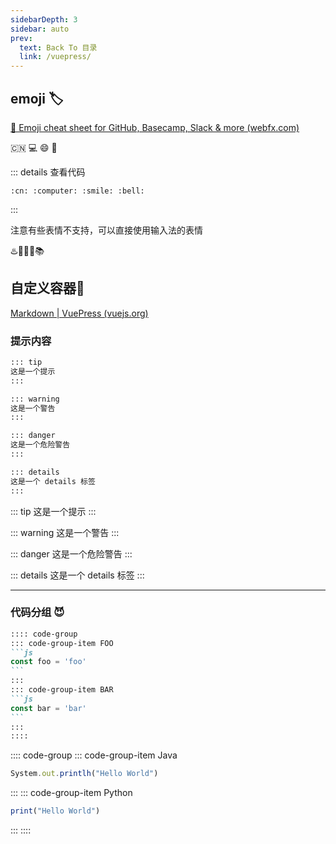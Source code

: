 ```yaml
---
sidebarDepth: 3
sidebar: auto
prev:
  text: Back To 目录
  link: /vuepress/
---
```




##  emoji 🏷️

[🎁 Emoji cheat sheet for GitHub, Basecamp, Slack & more (webfx.com)](https://www.webfx.com/tools/emoji-cheat-sheet/)

:cn: :computer: :smile: :bell: 

::: details 查看代码

```
:cn: :computer: :smile: :bell: 
```

:::

注意有些表情不支持，可以直接使用输入法的表情

♨️📗📘📙📚



## 自定义容器🍷

[Markdown | VuePress (vuejs.org)](https://v2.vuepress.vuejs.org/zh/reference/default-theme/markdown.html#自定义容器)

### 提示内容



```md
::: tip
这是一个提示
:::

::: warning
这是一个警告
:::

::: danger
这是一个危险警告
:::

::: details
这是一个 details 标签
:::
```



::: tip
这是一个提示
:::

::: warning
这是一个警告
:::

::: danger
这是一个危险警告
:::

::: details
这是一个 details 标签
:::

----------

### 代码分组 :smiling_imp:



~~~md
:::: code-group
::: code-group-item FOO
```js
const foo = 'foo'
```
:::
::: code-group-item BAR
```js
const bar = 'bar'
```
:::
::::
~~~





:::: code-group
::: code-group-item Java

```js
System.out.printlh("Hello World")
```
:::
::: code-group-item Python

```js
print("Hello World")
```
:::
::::